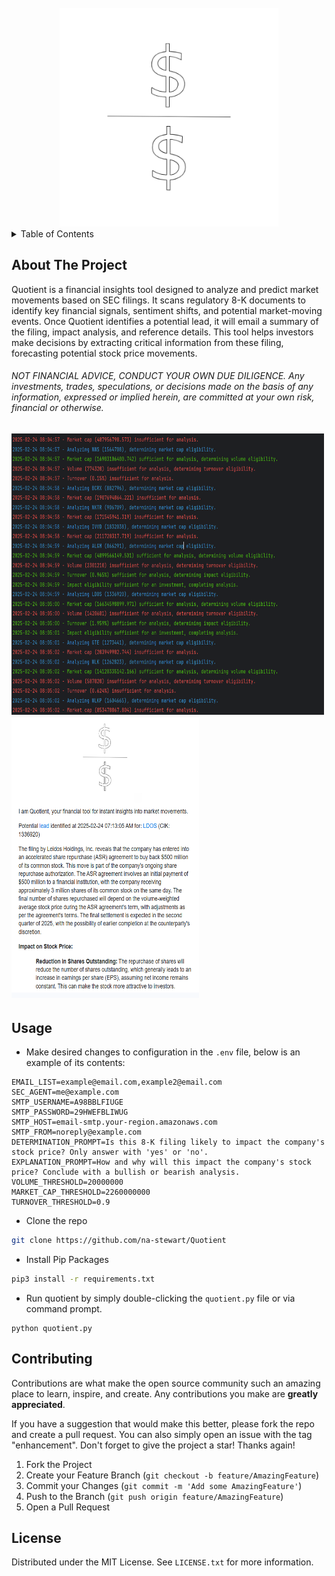 <!-- Improved compatibility of back to top link: See: https://github.com/othneildrew/Best-README-Template/pull/73 -->
<!--
*** Thanks for checking out the Best-README-Template. If you have a suggestion
*** that would make this better, please fork the repo and create a pull request
*** or simply open an issue with the tag "enhancement".
*** Don't forget to give the project a star!
*** Thanks again! Now go create something AMAZING! :D
-->

<!-- PROJECT LOGO -->
<br />
<div align="center">
  <a>
    <img src="https://github.com/na-stewart/Quotient/blob/master/assets/logo.png" alt="Logo" width="350" height="350">
  </a>
</div>

<!-- TABLE OF CONTENTS -->
<details>
  <summary>Table of Contents</summary>
  <ol>
    <li><a href="#about-the-project">About The Project</a></li>
    <li><a href="#installation">Usage</a></li>
    <li><a href="#contributing">Contributing</a></li>
    <li><a href="#license">License</a></li>
  </ol>
</details>

<!-- ABOUT THE PROJECT -->
## About The Project

Quotient is a financial insights tool designed to analyze and predict market movements based on SEC filings.
It scans regulatory 8-K documents to identify key financial signals, sentiment shifts, and potential market-moving events. 
Once Quotient identifies a potential lead, it will email a summary of the filing, impact analysis, and reference details.
This tool helps investors make decisions by extracting critical information from these filing, forecasting potential stock price movements.

<h6>NOT FINANCIAL ADVICE, CONDUCT YOUR OWN DUE DILIGENCE. Any investments, trades, speculations, or decisions made on 
the basis of any information, expressed or implied herein, are committed at your own risk, financial or otherwise.<h6>

<div>
  <img src="https://github.com/na-stewart/Quotient/blob/master/assets/preview2.PNG" alt="Image 2" width="500" height="450">
  <img src="https://github.com/na-stewart/Quotient/blob/master/assets/preview.PNG" alt="Image 1" width="300" height="450">
</div>

<!-- GETTING STARTED -->
## Usage

* Make desired changes to configuration in the `.env` file, below is an example of its contents:

```
EMAIL_LIST=example@email.com,example2@email.com
SEC_AGENT=me@example.com
SMTP_USERNAME=A98BBLFIUGE
SMTP_PASSWORD=29HWEFBLIWUG
SMTP_HOST=email-smtp.your-region.amazonaws.com
SMTP_FROM=noreply@example.com
DETERMINATION_PROMPT=Is this 8-K filing likely to impact the company's stock price? Only answer with 'yes' or 'no'.
EXPLANATION_PROMPT=How and why will this impact the company's stock price? Conclude with a bullish or bearish analysis.
VOLUME_THRESHOLD=20000000
MARKET_CAP_THRESHOLD=2260000000
TURNOVER_THRESHOLD=0.9
```

* Clone the repo
```sh
git clone https://github.com/na-stewart/Quotient
```

* Install Pip Packages
```sh
pip3 install -r requirements.txt
```

* Run quotient by simply double-clicking the `quotient.py` file or via command prompt.
```shell
python quotient.py
```

<!-- CONTRIBUTING -->
## Contributing

Contributions are what make the open source community such an amazing place to learn, inspire, and create. Any contributions you make are **greatly appreciated**.

If you have a suggestion that would make this better, please fork the repo and create a pull request. You can also simply open an issue with the tag "enhancement".
Don't forget to give the project a star! Thanks again!

1. Fork the Project
2. Create your Feature Branch (`git checkout -b feature/AmazingFeature`)
3. Commit your Changes (`git commit -m 'Add some AmazingFeature'`)
4. Push to the Branch (`git push origin feature/AmazingFeature`)
5. Open a Pull Request

<!-- LICENSE -->
## License

Distributed under the MIT License. See `LICENSE.txt` for more information.
